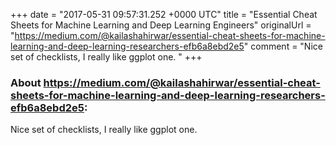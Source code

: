 +++
date = "2017-05-31 09:57:31.252 +0000 UTC"
title = "Essential Cheat Sheets for Machine Learning and Deep Learning Engineers"
originalUrl = "https://medium.com/@kailashahirwar/essential-cheat-sheets-for-machine-learning-and-deep-learning-researchers-efb6a8ebd2e5"
comment = "Nice set of checklists, I really like ggplot one. "
+++

### About https://medium.com/@kailashahirwar/essential-cheat-sheets-for-machine-learning-and-deep-learning-researchers-efb6a8ebd2e5:

Nice set of checklists, I really like ggplot one. 
